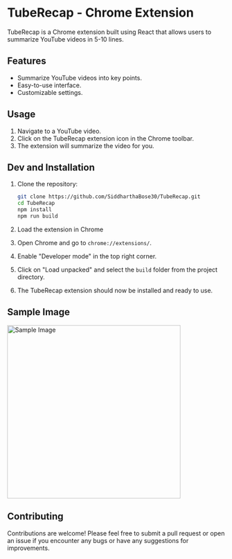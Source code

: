 # TubeRecap - Chrome Extension

TubeRecap is a Chrome extension built using React that allows users to summarize YouTube videos in 5-10 lines.

## Features

- Summarize YouTube videos into key points.
- Easy-to-use interface.
- Customizable settings.

## Usage
1. Navigate to a YouTube video.
2. Click on the TubeRecap extension icon in the Chrome toolbar.
3. The extension will summarize the video for you.

## Dev and Installation

1. Clone the repository:

   ```bash
   git clone https://github.com/SiddharthaBose30/TubeRecap.git
   cd TubeRecap 
   npm install
   npm run build
2. Load the extension in Chrome
3. Open Chrome and go to `chrome://extensions/`.
4. Enable "Developer mode" in the top right corner.
5. Click on "Load unpacked" and select the `build` folder from the project directory.
6. The TubeRecap extension should now be installed and ready to use.

## Sample Image

<img src="/src/Sample-image.png" alt="Sample Image" width="400">

## Contributing
Contributions are welcome! Please feel free to submit a pull request or open an issue if you encounter any bugs or have any suggestions for improvements.   